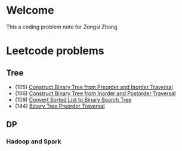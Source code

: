# Welcome
This a coding problem note for Zongsi Zhang

# Leetcode problems
## Tree
- (105) [Construct Binary Tree from Preorder and Inorder Traversal](105.md)
- (106) [Construct Binary Tree from Inorder and Postorder Traversal](106.md)
- (109) [Convert Sorted List to Binary Search Tree](109.md)
- (144) [Binary Tree Preorder Traversal](144.md)

## DP

### Hadoop and Spark